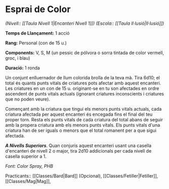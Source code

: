 # Esprai de Color

*(Nivell:: [[Taula Nivell 1|Encanteri Nivell 1]]) (Escola:: [[Taula Il·lusió|Il·lusió]])*

**Temps de Llançament:** 1 acció

**Rang:** Personal (con de 15 u.)

**Components:** V, S, M (un pessic de pólvora o sorra tintada de color vermell, groc, i blau)

**Duració:** 1 ronda

Un conjunt enlluernador de llum colorida brolla de la teva mà. Tira 6d10; el total és quants punts vitals de criatures pots afectar amb aquest encanteri. Les criatures en un con de 15 u. originant-se en tu son afectades en ordre ascendent de punts vitals actuals (ignorant criatures inconscients i criatures que no poden veure).

Començant amb la criatura que tingui els menors punts vitals actuals, cada criatura afectada per aquest encanteri és encegada fins el final del teu proper torn. Resta els punts vitals de cada criatura del total abans de seguir amb la propera criatura amb els menors punts vitals. Els punts vitals d'una criatura han de ser iguals o menors que el total romanent per a que sigui afectada.

***A Nivells Superiors***. Quan conjuris aquest encanteri usant una casella d'encanteri de nivell 2 o major, tira 2d10 addicionals per cada nivell de casella superior a 1.


*Font: Color Spray, PHB*



Practicants:: [[Classes/Bard|Bard]] (Opcional), [[Classes/Fetiller|Fetiller]],[[Classes/Mag|Mag]],